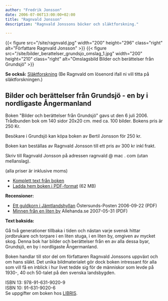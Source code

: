 ```yaml
---
author: "Fredrik Jonsson"
date: 2006-07-06T13:00:00+02:00
title: "Ragnvald Jonsson"
description: "Ragnvald Jonssons böcker och släktforskning."

---
```


{{< figure src="/site/ragnvald.jpg" width="200" height="296" class="right" alt="Författare Ragnvald Jonsson" >}}
{{< figure src="/site/bilder_berattelser_grundsjo_omslag_1.jpg" width="200" height="210" class="right" alt="Omslagsbild Bilder och berättelser från Grundsjö" >}}

**Se också:** [Släktforskning](/reunion/) (Be Ragnvald om lösenord ifall ni vill titta på släktforskningen.)

## Bilder och berättelser från Grundsjö - en by i nordligaste Ångermanland

Boken "Bilder och berättelser från Grundsjö" gavs ut den 6 juli 2006. Trådbunden bok om 140 sidor 20x20 cm. med ca. 100 bilder. Bokens pris är 250 Kr.

Besökare i Grundsjö kan köpa boken av Bertil Jonsson för 250 kr.

Boken kan beställas av Ragnvald Jonsson till ett pris av 300 kr inkl frakt.

Skriv till Ragnvald Jonsson på adressen ragnvald @ mac . com (utan mellanslag).

(alla priser är inklusive moms)

* [Komplett text från boken](/ragnvald/bilder-berattelser-grundsjo)
* [Ladda hem boken i PDF-format](/files/bilder-och-berattelser-fran-grundsjo.pdf) (62 MB)

**Recensioner:**

* [Ett guldkorn i Jämtlandshyllan](/files/ostersunds-posten-ett-guldkorn-i-jamtlandshyllan.pdf) Östersunds-Posten 2006-09-22 (PDF)
* [Minnen från en liten by](/files/allehanda-minnen-fran-en-liten-by.pdf) Allehanda.se 2007-05-31 (PDF)

**Text baksida:**

Gå två generationer tillbaka i tiden och nästan varje svensk hittar jordbrukare och torpare i en liten stuga, i en liten by, omgiven av mycket skog. Denna bok har bilder och berättelser från en av alla dessa byar, Grundsjö, en by i nordligaste Ångermanland.

Boken handlar till stor del om författaren Ragnvald Jonssons uppväxt och om hans släkt. Det unika bildmaterialet gör dock boken intressant för alla som vill få en inblick i hur livet tedde sig för de människor som levde på 1930-, 40 och 50-talet på den svenska landsbygden.

ISBN 13: 978-91-631-9020-9  
ISBN 10: 91-631-9020-6  
Se uppgifter om boken hos [LIBRIS](http://libris.kb.se/bib/10579041).
